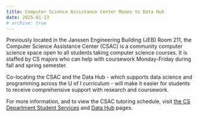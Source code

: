 ```yaml
---
title: Computer Science Assistance Center Moves to Data Hub
date: 2025-01-13
# archive: true
---
```

Previously located in the Janssen Engineering Building (JEB) Room 211, the Computer Science Assistance Center (CSAC) is a community computer science space open to all students taking computer science courses. It is staffed by CS majors who can help with coursework Monday-Friday during fall and spring semester.

Co-locating the CSAC and the Data Hub - which supports data science and programming across the U of I curriculum - will make it easier for students to receive comprehensive support with research and coursework.

For more information, and to view the CSAC tutoring schedule, visit [the CS Department Student Services](https://www.uidaho.edu/engr/departments/cs/student-services) and [Data Hub](https://www.lib.uidaho.edu/datahub/) pages.